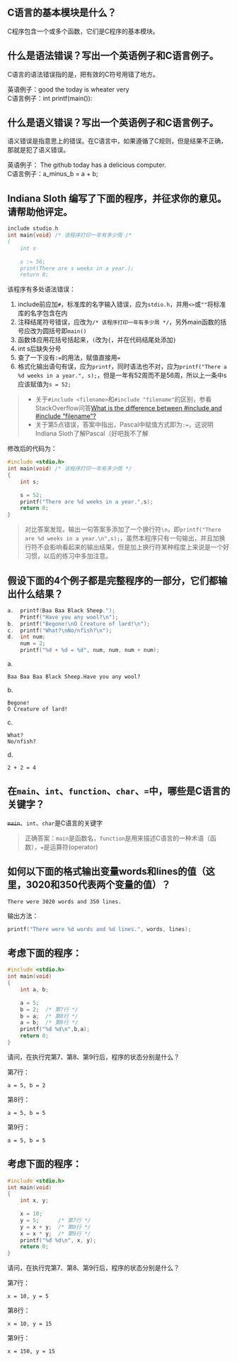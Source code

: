 ## C语言的基本模块是什么？
C程序包含一个或多个函数，它们是C程序的基本模块。

## 什么是语法错误？写出一个英语例子和C语言例子。
C语言的语法错误指的是，把有效的C符号用错了地方。

英语例子：good the today is wheater very  
C语言例子：int printf(main()):

## 什么是语义错误？写出一个英语例子和C语言例子。
语义错误是指意思上的错误。在C语言中，如果遵循了C规则，但是结果不正确，那就是犯了语义错误。

英语例子： The github today has a delicious computer.  
C语言例子：a_minus_b = a + b;

## Indiana Sloth 编写了下面的程序，并征求你的意见。请帮助他评定。
```c
include studio.h
int main{void} /* 该程序打印一年有多少周 /*
(
    int s
    
    s := 56;
    print(There are s weeks in a year.);
    return 0;
```
该程序有多处语法错误：

1. include前应加`#`，标准库的名字输入错误，应为`stdio.h`，并用`<>`或`""`将标准库的名字包含在内
2. 注释结尾符号错误，应改为`/* 该程序打印一年有多少周 */`，另外main函数的括号应改为圆括号即`main()`
3. 函数体应用花括号括起来，`(`改为`{`，并在代码结尾处添加`}`
4. int s后缺失分号
5. 查了一下没有`:=`的用法，赋值直接用`=`
6. 格式化输出语句有误，应为`printf`，同时语法也不对，应为`printf("There a %d weeks in a year.", s);`，但是一年有52周而不是56周，所以上一条中s应该赋值为`s = 52;`

> - 关于`#include <filename>`和`#include "filename"`的区别，参看StackOverflow问答[What is the difference between #include <filename> and #include “filename”?](http://stackoverflow.com/questions/21593/what-is-the-difference-between-include-filename-and-include-filename)
> - 关于第5点错误，答案中指出，Pascal中赋值方式即为`:=`，这说明Indiana Sloth了解Pascal（好吧我不了解

修改后的代码为：
```c
#include <stdio.h>
int main(void) /* 该程序打印一年有多少周 */
{
    int s;
    
    s = 52;
    printf("There are %d weeks in a year.",s);
    return 0;
}
```
> 对比答案发现，输出一句答案多添加了一个换行符`\n`，即`printf("There are %d weeks in a year.\n",s);`，虽然本程序只有一句输出，并且加换行符不会影响看起来的输出结果，但是加上换行符某种程度上来说是一个好习惯，以后的练习中多加注意。

## 假设下面的4个例子都是完整程序的一部分，它们都输出什么结果？
```c
a.  printf(Baa Baa Black Sheep.");
    Printf("Have you any wool?\n");
b.  printf("Begone!\nO Creature of lard!\n");
c.  printf("What?\nNo/nfish?\n");
d.  int num;
    num = 2;
    printf("%d + %d = %d", num, num, num + num);
```
a.
```
Baa Baa Baa Black Sheep.Have you any wool?
```

b.
```
Begone!  
O Creature of lard!
```

c.
```
What?  
No/nfish?
```
    
d.
```
2 + 2 = 4
```

## 在`main`、`int`、`function`、`char`、`=`中，哪些是C语言的关键字？
~~`main`~~、`int`、`char`是C语言的关键字

> 正确答案：`main`是函数名，`function`是用来描述C语言的一种术语（函数），`=`是运算符(operator)

## 如何以下面的格式输出变量words和lines的值（这里，3020和350代表两个变量的值）？
```
There were 3020 words and 350 lines.
```
输出方法：
```c
printf("There were %d words and %d lines.", words, lines);
```

## 考虑下面的程序：
```c
#include <stdio.h>
int main(void)
{
    int a, b;
    
    a = 5;
    b = 2;  /* 第7行 */
    b = a;  /* 第8行 */
    a = b;  /* 第9行 */    
    printf("%d %d\n",b,a);
    return 0;
}
```
请问，在执行完第7、第8、第9行后，程序的状态分别是什么？

第7行：
```
a = 5, b = 2
```
第8行：
```
a = 5, b = 5
```
第9行：
```
a = 5, b = 5
```

## 考虑下面的程序：
```c
#include <stdio.h>
int main(void)
{
    int x, y;
    
    x = 10;
    y = 5;      /* 第7行 */
    y = x + y;  /* 第8行 */
    x = x * y;  /* 第9行 */
    printf("%d %d\n", x, y);
    return 0;
}
```
请问，在执行完第7、第8、第9行后，程序的状态分别是什么？

第7行：
```
x = 10, y = 5
```
第8行：
```
x = 10, y = 15
```
第9行：
```
x = 150, y = 15
```
